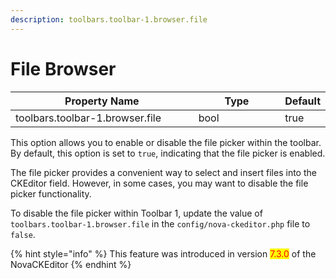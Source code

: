 ```yaml
---
description: toolbars.toolbar-1.browser.file
---
```


# File Browser

<table><thead><tr><th width="340">Property Name</th><th width="158.33333333333331">Type</th><th>Default</th></tr></thead><tbody><tr><td>toolbars.toolbar-1.browser.file</td><td>bool</td><td>true</td></tr></tbody></table>

This option allows you to enable or disable the file picker within the toolbar. By default, this option is set to `true`, indicating that the file picker is enabled.

The file picker provides a convenient way to select and insert files into the CKEditor field. However, in some cases, you may want to disable the file picker functionality.

To disable the file picker within Toolbar 1, update the value of `toolbars.toolbar-1.browser.file` in the `config/nova-ckeditor.php` file to `false`.



{% hint style="info" %}
This feature was introduced in version <mark style="color:red;">7.3.0</mark> of the NovaCKEditor
{% endhint %}



